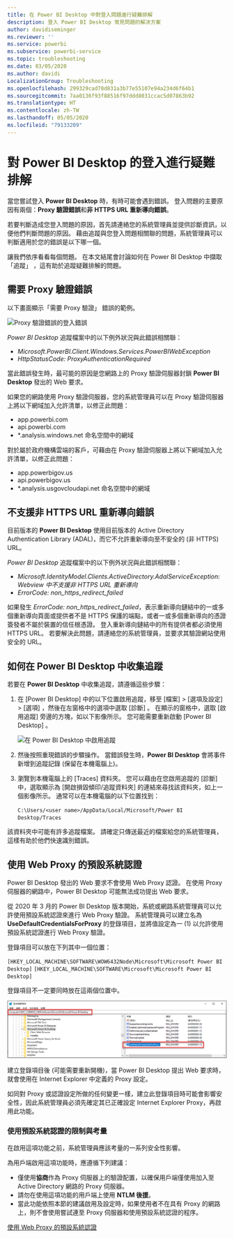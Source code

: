 ```yaml
---
title: 在 Power BI Desktop 中對登入問題進行疑難排解
description: 登入 Power BI Desktop 常見問題的解決方案
author: davidiseminger
ms.reviewer: ''
ms.service: powerbi
ms.subservice: powerbi-service
ms.topic: troubleshooting
ms.date: 03/05/2020
ms.author: davidi
LocalizationGroup: Troubleshooting
ms.openlocfilehash: 299329cad78d831a3b77e55107e94a234d6f64b1
ms.sourcegitcommit: 7aa0136f93f88516f97ddd8031ccac5d07863b92
ms.translationtype: HT
ms.contentlocale: zh-TW
ms.lasthandoff: 05/05/2020
ms.locfileid: "79133209"
---
```

# <a name="troubleshooting-sign-in-for-power-bi-desktop"></a>對 Power BI Desktop 的登入進行疑難排解
當您嘗試登入 **Power BI Desktop** 時，有時可能會遇到錯誤。 登入問題的主要原因有兩個：**Proxy 驗證錯誤**和**非 HTTPS URL 重新導向錯誤**。 

若要判斷造成您登入問題的原因，首先請連絡您的系統管理員並提供診斷資訊，以便他們判斷問題的原因。 藉由追蹤與您登入問題相關聯的問題，系統管理員可以判斷適用於您的錯誤是以下哪一個。 

讓我們依序看看每個問題。 在本文結尾會討論如何在 Power BI Desktop 中擷取「追蹤」  ，這有助於追蹤疑難排解的問題。


## <a name="proxy-authentication-required-error"></a>需要 Proxy 驗證錯誤

以下畫面顯示「需要 Proxy 驗證」  錯誤的範例。

![Proxy 驗證錯誤的登入錯誤](media/desktop-troubleshooting-sign-in/desktop-tshoot-sign-in_01.png)

*Power BI Desktop* 追蹤檔案中的以下例外狀況與此錯誤相關聯：

* *Microsoft.PowerBI.Client.Windows.Services.PowerBIWebException*
* *HttpStatusCode: ProxyAuthenticationRequired*

當此錯誤發生時，最可能的原因是您網路上的 Proxy 驗證伺服器封鎖 **Power BI Desktop** 發出的 Web 要求。 

如果您的網路使用 Proxy 驗證伺服器，您的系統管理員可以在 Proxy 驗證伺服器上將以下網域加入允許清單，以修正此問題：

* app.powerbi.com
* api.powerbi.com
* *.analysis.windows.net 命名空間中的網域

對於屬於政府機構雲端的客戶，可藉由在 Proxy 驗證伺服器上將以下網域加入允許清單，以修正此問題：

* app.powerbigov.us
* api.powerbigov.us
* *.analysis.usgovcloudapi.net 命名空間中的網域

## <a name="non-https-url-redirect-not-supported-error"></a>不支援非 HTTPS URL 重新導向錯誤

目前版本的 **Power BI Desktop** 使用目前版本的 Active Directory Authentication Library (ADAL)，而它不允許重新導向至不安全的 (非 HTTPS) URL。 

*Power BI Desktop* 追蹤檔案中的以下例外狀況與此錯誤相關聯：

* *Microsoft.IdentityModel.Clients.ActiveDirectory.AdalServiceException: Webview 中不支援非 HTTPS URL 重新導向*
* *ErrorCode: non_https_redirect_failed*

如果發生 *ErrorCode: non_https_redirect_failed*，表示重新導向鏈結中的一或多個重新導向頁面或提供者不是 HTTPS 保護的端點，或者一或多個重新導向的憑證簽發者不屬於裝置的信任根憑證。 登入重新導向鏈結中的所有提供者都必須使用 HTTPS URL。 若要解決此問題，請連絡您的系統管理員，並要求其驗證網站使用安全的 URL。 

## <a name="how-to-collect-a-trace-in-power-bi-desktop"></a>如何在 Power BI Desktop 中收集追蹤

若要在 **Power BI Desktop** 中收集追蹤，請遵循這些步驟：

1. 在 [Power BI Desktop]  中的以下位置啟用追蹤，移至 [檔案] > [選項及設定] > [選項]  ，然後在左窗格中的選項中選取 [診斷]  。 在顯示的窗格中，選取 [啟用追蹤]  旁邊的方塊，如以下影像所示。 您可能需要重新啟動 [Power BI Desktop]  。
   
   ![在 Power BI Desktop 中啟用追蹤](media/desktop-troubleshooting-sign-in/desktop-tshoot-sign-in_02.png)

2. 然後按照重現錯誤的步驟操作。 當錯誤發生時，**Power BI Desktop** 會將事件新增到追蹤記錄 (保留在本機電腦上)。

3. 瀏覽到本機電腦上的 [Traces] 資料夾。 您可以藉由在您啟用追蹤的 [診斷]  中，選取顯示為 [開啟損毀傾印/追蹤資料夾]  的連結來尋找該資料夾，如上一個影像所示。 通常可以在本機電腦的以下位置找到：

    `C:\Users/<user name>/AppData/Local/Microsoft/Power BI Desktop/Traces`

該資料夾中可能有許多追蹤檔案。 請確定只傳送最近的檔案給您的系統管理員，這樣有助於他們快速識別錯誤。 


## <a name="using-default-system-credentials-for-web-proxy"></a>使用 Web Proxy 的預設系統認證

Power BI Desktop 發出的 Web 要求不會使用 Web Proxy 認證。 在使用 Proxy 伺服器的網路中，Power BI Desktop 可能無法成功提出 Web 要求。 

從 2020 年 3 月的 Power BI Desktop 版本開始，系統或網路系統管理員可以允許使用預設系統認證來進行 Web Proxy 驗證。 系統管理員可以建立名為 **UseDefaultCredentialsForProxy** 的登錄項目，並將值設定為一 (1) 以允許使用預設系統認證進行 Web Proxy 驗證。

登錄項目可以放在下列其中一個位置：

`[HKEY_LOCAL_MACHINE\SOFTWARE\WOW6432Node\Microsoft\Microsoft Power BI Desktop]`
`[HKEY_LOCAL_MACHINE\SOFTWARE\Microsoft\Microsoft Power BI Desktop]`

登錄項目不一定要同時放在這兩個位置中。

![使用預設系統認證的登錄機碼](media/desktop-troubleshooting-sign-in/desktop-tshoot-sign-in-03.png)

建立登錄項目後 (可能需要重新開機)，當 Power BI Desktop 提出 Web 要求時，就會使用在 Internet Explorer 中定義的 Proxy 設定。 

如同對 Proxy 或認證設定所做的任何變更一樣，建立此登錄項目時可能會影響安全性，因此系統管理員必須先確定其已正確設定 Internet Explorer Proxy，再啟用此功能。         

### <a name="limitations-and-considerations-for-using-default-system-credentials"></a>使用預設系統認證的限制與考量

在啟用這項功能之前，系統管理員應該考量的一系列安全性影響。 

為用戶端啟用這項功能時，應遵循下列建議：

* 僅使用**協商**作為 Proxy 伺服器上的驗證配置，以確保用戶端僅使用加入至 Active Directory 網路的 Proxy 伺服器。 
* 請勿在使用這項功能的用戶端上使用 **NTLM 後援**。
* 當此功能依照本節的建議啟用及設定時，如果使用者不在具有 Proxy 的網路上，則不會使用嘗試連至 Proxy 伺服器和使用預設系統認證的程序。


[使用 Web Proxy 的預設系統認證](#using-default-system-credentials-for-web-proxy)

